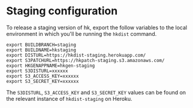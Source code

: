 # Staging configuration

To release a staging version of hk, export the follow variables to the local environment in which you'll be running the `hkdist` command.

```
export BUILDBRANCH=staging
export BUILDNAME=hkstaging
export DISTURL=https://hkdist-staging.herokuapp.com/
export S3PATCHURL=https://hkpatch-staging.s3.amazonaws.com/
export HKGENAPPNAME=hkgen-staging
export S3DISTURL=xxxxxx
export S3_ACCESS_KEY=xxxxxx
export S3_SECRET_KEY=xxxxxx
```

The `S3DISTURL`, `S3_ACCESS_KEY` and `S3_SECRET_KEY` values can be found on the relevant instance of `hkdist-staging` on Heroku.
